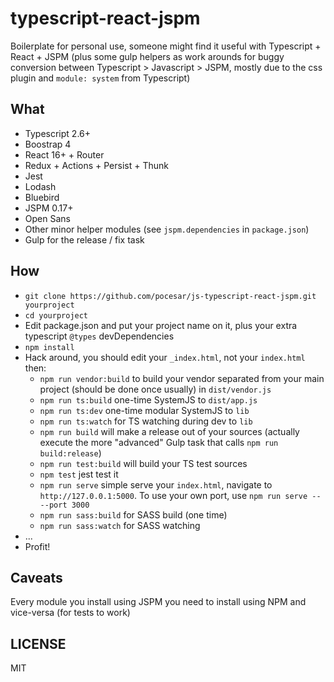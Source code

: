 # typescript-react-jspm

Boilerplate for personal use, someone might find it useful with Typescript + React + JSPM (plus some gulp helpers as work arounds for buggy conversion between Typescript > Javascript > JSPM, mostly due to the css plugin and `module: system` from Typescript)

## What

* Typescript 2.6+
* Boostrap 4
* React 16+ + Router
* Redux + Actions + Persist + Thunk
* Jest
* Lodash
* Bluebird
* JSPM 0.17+
* Open Sans
* Other minor helper modules (see `jspm.dependencies` in `package.json`)
* Gulp for the release / fix task

## How

* `git clone https://github.com/pocesar/js-typescript-react-jspm.git yourproject`
* `cd yourproject`
* Edit package.json and put your project name on it, plus your extra typescript `@types` devDependencies
* `npm install`
* Hack around, you should edit your `_index.html`, not your `index.html` then:
  * `npm run vendor:build` to build your vendor separated from your main project (should be done once usually) in `dist/vendor.js`
  * `npm run ts:build` one-time SystemJS to `dist/app.js`
  * `npm run ts:dev` one-time modular SystemJS to `lib`
  * `npm run ts:watch` for TS watching during dev to `lib`
  * `npm run build` will make a release out of your sources (actually execute the more "advanced" Gulp task that calls `npm run build:release`)
  * `npm run test:build` will build your TS test sources
  * `npm test` jest test it
  * `npm run serve` simple serve your `index.html`, navigate to `http://127.0.0.1:5000`. To use your own port, use `npm run serve -- --port 3000`
  * `npm run sass:build` for SASS build (one time)
  * `npm run sass:watch` for SASS watching
* ...
* Profit!

## Caveats

Every module you install using JSPM you need to install using NPM and vice-versa (for tests to work)

## LICENSE

MIT